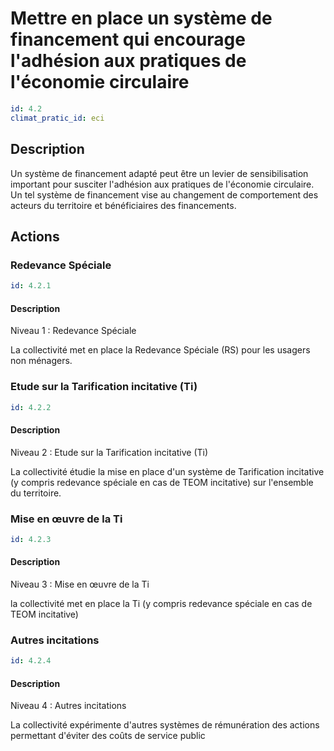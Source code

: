 # Mettre en place un système de financement qui encourage l'adhésion aux pratiques de l'économie circulaire
```yaml
id: 4.2
climat_pratic_id: eci
```
## Description
Un système de financement adapté peut être un levier de sensibilisation important pour susciter l'adhésion aux pratiques de l'économie circulaire. Un tel système de financement vise au changement de comportement des acteurs du territoire et bénéficiaires des financements.


## Actions
### Redevance Spéciale
```yaml
id: 4.2.1
```
#### Description
Niveau 1 : Redevance Spéciale

La collectivité met en place la Redevance Spéciale (RS) pour les usagers non ménagers.



### Etude sur la Tarification incitative (Ti)
```yaml
id: 4.2.2
```
#### Description
Niveau 2 : Etude sur la Tarification incitative (Ti)

La collectivité étudie la mise en place d'un système de Tarification incitative (y compris redevance spéciale en cas de TEOM incitative) sur l'ensemble du territoire.



### Mise en œuvre de la Ti
```yaml
id: 4.2.3
```
#### Description
Niveau 3 : Mise en œuvre de la Ti

la collectivité met en place la Ti (y compris redevance spéciale en cas de TEOM incitative)



### Autres incitations
```yaml
id: 4.2.4
```
#### Description
Niveau 4 : Autres incitations

La collectivité expérimente d'autres systèmes de rémunération des actions permettant d'éviter des coûts de service public



